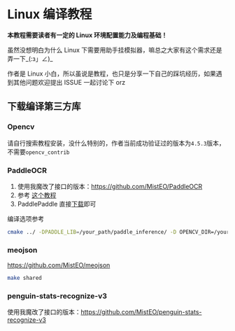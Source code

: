 # Linux 编译教程

**本教程需要读者有一定的 Linux 环境配置能力及编程基础！**

虽然没想明白为什么 Linux 下需要用助手挂模拟器，嘛总之大家有这个需求还是弄一下_(:з」∠)_

作者是 Linux 小白，所以虽说是教程，也只是分享一下自己的踩坑经历，如果遇到其他问题欢迎提出 ISSUE 一起讨论下 orz

## 下载编译第三方库

### Opencv

请自行搜索教程安装，没什么特别的，作者当前成功验证过的版本为`4.5.3`版本，不需要`opencv_contrib`

### PaddleOCR

1. 使用我魔改了接口的版本：https://github.com/MistEO/PaddleOCR
2. 参考 [这个教程](https://github.com/PaddlePaddle/PaddleOCR/tree/release/2.3/deploy/cpp_infer#readme)
3. PaddlePaddle 直接[下载](https://www.paddlepaddle.org.cn/documentation/docs/zh/2.0/guides/05_inference_deployment/inference/build_and_install_lib_cn.html)即可

编译选项参考

```bash
cmake ../ -DPADDLE_LIB=/your_path/paddle_inference/ -D OPENCV_DIR=/your_path_to_opencv/ -DBUILD_SHARED=ON -DWITH_MKL=OFF -DWITH_STATIC_LIB=OFF
```

### meojson

https://github.com/MistEO/meojson

```bash
make shared
```

### penguin-stats-recognize-v3

使用我魔改了接口的版本：https://github.com/MistEO/penguin-stats-recognize-v3